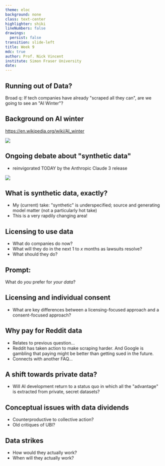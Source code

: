 ```yaml
---
theme: eloc
background: none
class: text-center
highlighter: shiki
lineNumbers: false
drawings:
  persist: false
transition: slide-left
title: Week 9
mdc: true
author: Prof. Nick Vincent
institute: Simon Fraser University
date: 
---
```


## Running out of Data?

Broad q: If tech companies have already "scraped all they can", are we going to see an "AI Winter"?

## Background on AI winter

https://en.wikipedia.org/wiki/AI_winter

![](figs/7/ai_winter_atf.png)


## Ongoing debate about "synthetic data"

- reinvigorated TODAY by the Anthropic Claude 3 release


![](figs/7/2024-03-04_twitter_synthetic_data.png)

## What is synthetic data, exactly?

- My (current) take: "synthetic" is underspecified; source and generating model matter (not a particularly hot take)
- This is a very rapdily changing area!


## Licensing to use data

- What do companies do now?
- What will they do in the next 1 to $x$ months as lawsuits resolve?
- What should they do?

## Prompt:

What do *you* prefer for *your data*?

## Licensing and individual consent

- What are key differences between a licensing-focused approach and a consent-focused approach?

## Why pay for Reddit data

- Relates to previous question...
- Reddit has taken action to make scraping harder. And Google is gambling that paying might be better than getting sued in the future.
- Connects with another FAQ...


## A shift towards private data?

- Will AI development return to a status quo in which all the "advantage" is extracted from private, secret datasets?

## Conceptual issues with data dividends

- Counterproductive to collective action?
- Old critiques of UBI?


## Data strikes

- How would they actually work?
- When will they actually work?
